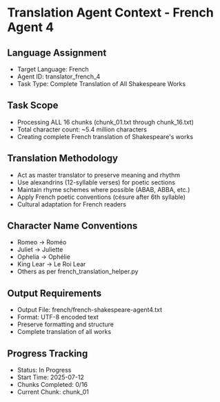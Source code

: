 # Translation Agent Context - French Agent 4

## Language Assignment
- Target Language: French
- Agent ID: translator_french_4
- Task Type: Complete Translation of All Shakespeare Works

## Task Scope
- Processing ALL 16 chunks (chunk_01.txt through chunk_16.txt)
- Total character count: ~5.4 million characters
- Creating complete French translation of Shakespeare's works

## Translation Methodology
- Act as master translator to preserve meaning and rhythm
- Use alexandrins (12-syllable verses) for poetic sections
- Maintain rhyme schemes where possible (ABAB, ABBA, etc.)
- Apply French poetic conventions (césure after 6th syllable)
- Cultural adaptation for French readers

## Character Name Conventions
- Romeo → Roméo
- Juliet → Juliette  
- Ophelia → Ophélie
- King Lear → Le Roi Lear
- Others as per french_translation_helper.py

## Output Requirements
- Output File: french/french-shakespeare-agent4.txt
- Format: UTF-8 encoded text
- Preserve formatting and structure
- Complete translation of all works

## Progress Tracking
- Status: In Progress
- Start Time: 2025-07-12
- Chunks Completed: 0/16
- Current Chunk: chunk_01